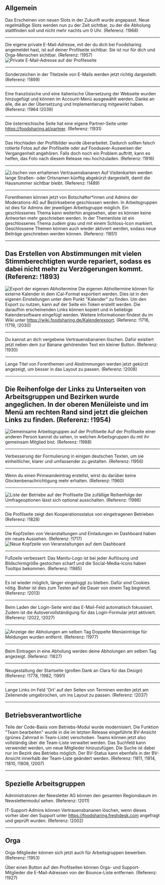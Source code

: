 ## Allgemein

Das Erscheinen von neuen Slots in der Zukunft wurde angepasst. Neue regelmäßige Slots werden nun zu der Zeit sichtbar, zu der die Abholung stattfinden soll und nicht mehr nachts um 0 Uhr.
(Referenz: !1968)

---
Die eigene private E-Mail-Adresse, mit der du dich bei Foodsharing angemeldet hast, ist auf deiner Profilseite sichtbar. Sie ist nur für dich und Orga-Menschen sichtbar.
(Referenz: !1957)
![](./img/releasenotes/2021-09/2021-09-personal-email-address.png#right-clear "Private E-Mail-Adresse auf der Profileseite")

---
Sonderzeichen in der Titelzeile von E-Mails werden jetzt richtig dargestellt.
(Referenz: !1899)

---

Eine französische und eine italienische Übersetzung der Webseite wurden hinzugefügt und können im Account-Menü ausgewählt werden. Danke an alle, die an der Übersetzung und Implementierung mitgewirkt haben.
(Referenz: !1964 !2039)

---

Die österreichische Seite hat eine eigene Partner-Seite unter https://foodsharing.at/partner.
(Referenz: !1931)

---
Das Hochladen der Profilbilder wurde überarbeitet. Dadurch sollten falsch rotierte Fotos auf der Profilseite oder auf Foodsaver-Ausweisen der Vergangenheit angehören. Falls doch noch ein Problem auftritt, kann es helfen, das Foto nach diesem Release neu hochzuladen.
(Referenz: !1916)

---

![](./img/releasenotes/2021-09/2021-09-delete-banana.png#left-clear "Löschen von erhaltenen Vertrauensbananen")
Auf Visitenkarten werden lange Straßen- oder Ortsnamen künftig abgekürzt dargestellt, damit die Hausnummer sichtbar bleibt.
(Referenz: !1489)

---

Forenthemen können jetzt von Botschafter*innen und Admins der Moderations-AG auf Bezirksebene geschlossen werden. In Arbeitsgruppen ist dies für Admins der jeweiligen Arbeitsgruppe möglich. Ein geschlossenes Thema kann weiterhin angesehen, aber es können keine Antworten mehr geschrieben werden. In der Themenliste ist ein geschlossenes Thema zudem grau und mit einem Schloss-Icon markiert. Geschlossene Themen können auch wieder aktiviert werden, sodass neue Beiträge geschrieben werden können.
(Referenz: !1851)

---

Das Erstellen von Abstimmungen mit vielen Stimmberechtigten wurde repariert, sodass es dabei nicht mehr zu Verzögerungen kommt.
(Referenz: !1893)
---

![](./img/releasenotes/2021-09/2021-09-calendar-export.png#right-clear "Export der eigenen Abholtermine")
Die eigenen Abholtermine können für externe Kalender in dem iCal-Format exportiert werden. Dies ist in den eigenen Einstellungen unter dem Punkt "Kalender" zu finden. Um den Export zu nutzen, kann auf der Seite ein Token erstellt werden. Die daraufhin erscheinenden Links können kopiert und in beliebige Kalendersoftware eingefügt werden. Weitere Informationen findest du im Wiki unter https://wiki.foodsharing.de/Kalenderexport.
(Referenz: !1716, !1719, !2030)

---

Du kannst an dich vergebene Vertrauensbananen löschen. Dafür existiert jetzt neben dem zur Banane gehörenden Text ein kleiner Button.
(Referenz: !1930)

---

Lange Titel von Forenthemen und Abstimmungen werden jetzt gekürzt angezeigt, um besser in das Layout zu passen.
(Referenz: !2008)

---

Die Reihenfolge der Links zu Unterseiten von Arbeitsgruppen und Bezirken wurde angeglichen. In der oberen Menüleiste und im Menü am rechten Rand sind jetzt die gleichen Links zu finden.
(Referenz: !1954)
---
![](./img/releasenotes/2021-09/2021-09-common-working-groups.png#left-clear "Gemeinsame Arbeitsgruppen auf der Profilseite")
Auf der Profilseite einer anderen Person kannst du sehen, in welchen Arbeitsgruppen du mit ihr gemeinsam Mitglied bist.
(Referenz: !1988)

---

Verbesserung der Formulierung in einigen deutschen Texten, um sie einheitlicher, klarer und umfassender zu gestalten.
(Referenz: !1956)

---

Wenn du einen Pinnwandeintrag erstellst, wirst du darüber keine Glockenbenachrichtigung mehr erhalten.
(Referenz: !1960)

---
![](./img/releasenotes/2021-09/2021-09-stores-in-profile.png#right-clear "Liste der Betriebe auf der Profilseite")
Die zufällige Reihenfolge der Umfrageoptionen lässt sich optional ausschalten.
(Referenz: !1986)

---

Die Profilseite zeigt den Kooperationsstatus von eingetragenen Betrieben
(Referenz: !1828)

---

Die Kopfzeilen von Veranstaltungen und Einladungen im Dashboard haben ein neues Aussehen.
(Referenz: !1717)
![](./img/releasenotes/2021-09/2021-09-event-header.png#left-clear "Neue Kopfzeile von Veranstaltungen auf dem Dashboard")

---

Fußzeile verbessert: Das Manitu-Logo ist bei jeder Auflösung und Bildschirmgröße gestochen scharf und die Social-Media-Icons haben Tooltips bekommen.
(Referenz: !1985)

---

Es ist wieder möglich, länger eingeloggt zu bleiben. Dafür sind Cookies nötig. Bisher ist dies zum Testen auf die Dauer von einem Tag begrenzt.
(Referenz: !2013)

---

Beim Laden der Login-Seite wird das E-Mail-Feld automatisch fokussiert. Zudem ist die Autovervollständigung für das Login-Formular jetzt aktiviert.
(Referenz: !2022, !2027)

---
![](./img/releasenotes/2021-09/2021-09-same-day-pickups.png#right-clear "Anzeige der Abholungen am selben Tag")
Doppelte Menüeinträge für Meldungen wurden entfernt.
(Referenz: !1977)

---

Beim Eintragen in eine Abholung werden deine Abholungen am selben Tag angezeigt.
(Referenz: !1827)

---

Neugestaltung der Startseite (großen Dank an Clara für das Design)
(Referenz: !1778, !1982, !1991)

---

Lange Links im Feld 'Ort' auf den Seiten von Terminen werden jetzt am Zeilenende umgebrochen, um ins Layout zu passen.
(Referenz: !2037)

---

## Betriebsverantwortliche

Teile der Code-Basis vom Betriebs-Modul wurde modernisiert.
Die Funktion "Team bearbeiten" wurde in die im letzten Release eingeführte BV-Ansicht (grünes Zahnrad in Team-Liste) verschoben. Teams können jetzt also vollständig über die Team-Liste verwaltet werden. Das Suchfeld kann verwendet werden, um neue Mitglieder hinzuzufügen. Die Suche ist dabei nur im Bezirk des Betriebs möglich. Der BV-Status kann ebenfalls in der BV-Ansicht innerhalb der Team-Liste geändert werden.
(Referenz: !1811, !1814, !1810, !1809, !2007)

---

## Spezielle Arbeitsgruppen

Administratoren der Newsletter AG können den gesamten Regionsbaum im Newslettermodul sehen.
(Referenz: !2011)

IT-Support-Admins können Vertrauensbananen löschen, wenn dieses vorher über den Support unter https://foodsharing.freshdesk.com angefragt und geprüft wurden.
(Referenz: !2002)

---

## Orga

Orga-Mitglieder können sich jetzt auch für Arbeitsgruppen bewerben.
(Referenz: !1953)

Über einen Button auf den Profilseiten können Orga- und Support-Mitglieder die E-Mail-Adressen von der Bounce-Liste entfernen. 
(Referenz: !1927)
